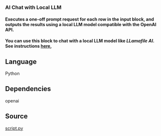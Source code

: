 ### AI Chat with Local LLM

#### Executes a one-off prompt request for each row in the input block, and outputs the results using a local LLM model compatible with the OpenAI API.
#### You can use this block to chat with a local LLM model like *LLamafile AI*. See instructions [here](https://github.com/Mozilla-Ocho/llamafile?tab=readme-ov-file#quickstart),

## Language
Python

## Dependencies
openai

## Source
[script.py](https://github.com/visokio/omniscope-custom-blocks/blob/master/Connectors/AI%20Chat%0Local%20LLM/script.py)
